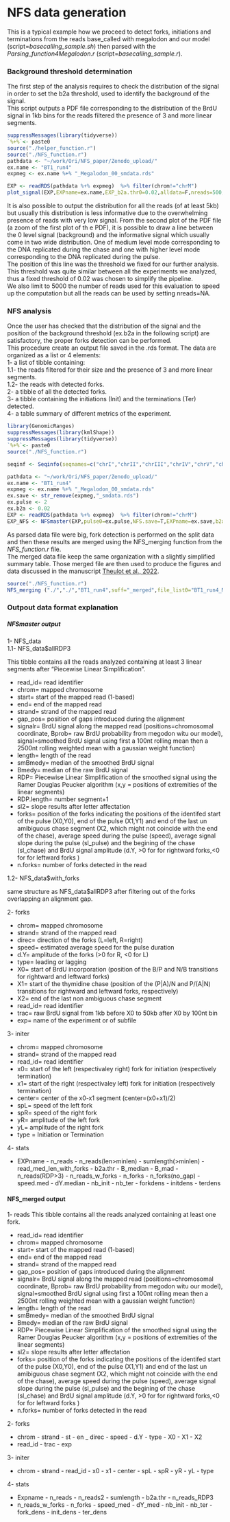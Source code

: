NFS data generation
================

This is a typical example how we proceed to detect forks, initiations
and terminations from the reads base\_called with megalodon and our
model (script=*basecalling\_sample.sh*) then parsed with the
*Parsing\_function4Megalodon.r* (script=*basecalling\_sample.r*).

### Background threshold determination

The first step of the analysis requires to check the distribution of the
signal in order to set the b2a threshold, used to identify the
background of the signal.  
This script outputs a PDF file corresponding to the distribution of the
BrdU signal in 1kb bins for the reads filtered the presence of 3 and
more linear segments.

``` r
suppressMessages(library(tidyverse))
`%+%`<- paste0
source("./helper_function.r")
source("./NFS_function.r")
pathdata <- "~/work/Ori/NFS_paper/Zenodo_upload/"
ex.name <- "BT1_run4"
expmeg <- ex.name %+% "_Megalodon_00_smdata.rds"

EXP <- readRDS(pathdata %+% expmeg)  %>% filter(chrom!="chrM")
plot_signal(EXP,EXPname=ex.name,EXP_b2a.thr0=0.02,alldata=F,nreads=500,saved=T,plotit=F)
```

It is also possible to output the distribution for all the reads (of at
least 5kb) but usually this distribution is less informative due to the
overwhelming presence of reads with very low signal. From the second
plot of the PDF file (a zoom of the first plot of th e PDF), it is
possible to draw a line between the 0 level signal (background) and the
informative signal which usually come in two wide distribution. One of
medium level mode corresponding to the DNA replicated during the chase
and one with higher level mode corresponding to the DNA replicated
during the pulse.  
The position of this line was the threshold we fixed for our further
analysis. This threshold was quite similar between all the experiments
we analyzed, thus a fixed threshold of 0.02 was chosen to simplify the
pipeline.  
We also limit to 5000 the number of reads used for this evaluation to
speed up the computation but all the reads can be used by setting
nreads=NA.

### NFS analysis

Once the user has checked that the distribution of the signal and the
position of the background threshold (ex.b2a in the following script)
are satisfactory, the proper forks detection can be performed.  
This procedure create an output file saved in the .rds format. The data
are organized as a list or 4 elements:  
1- a list of tibble containing:  
1.1- the reads filtered for their size and the presence of 3 and more
linear segments.  
1.2- the reads with detected forks.  
2- a tibble of all the detected forks.  
3- a tibble containing the initiations (Init) and the terminations (Ter)
detected.  
4- a table summary of different metrics of the experiment.

``` r
library(GenomicRanges)
suppressMessages(library(kmlShape))
suppressMessages(library(tidyverse))
`%+%`<- paste0
source("./NFS_function.r")

seqinf <- Seqinfo(seqnames=c("chrI","chrII","chrIII","chrIV","chrV","chrVI","chrVII","chrVIII","chrIX","chrX","chrXI","chrXII","chrXIII","chrXIV","chrXV","chrXVI","chrM","rDNA-10R"),seqlengths=c(230218,813184,316620,1531933,576874,270161,1090940,562643,439888,745751,666816,1078177,924431,784333,1091291,948066,85779,113097), isCircular=c(rep(F,16),T,F),genome="S288CrDNA")

pathdata <- "~/work/Ori/NFS_paper/Zenodo_upload/"
ex.name <- "BT1_run4"
expmeg <- ex.name %+% "_Megalodon_00_smdata.rds"
ex.save <- str_remove(expmeg,"_smdata.rds")
ex.pulse <- 2
ex.b2a <- 0.02
EXP <- readRDS(pathdata %+% expmeg)  %>% filter(chrom!="chrM")
EXP_NFS <- NFSmaster(EXP,pulse0=ex.pulse,NFS.save=T,EXPname=ex.save,b2a=ex.b2a)
```

As parsed data file were big, fork detection is performed on the split
data and then these results are merged using the NFS\_merging function
from the *NFS\_function.r* file.  
The merged data file keep the same organization with a slightly
simplified summary table. Those merged file are then used to produce the
figures and data discussed in the manuscript [Theulot et al.,
2022](https://doi.org/XX.XXXXX/JOURNAL/REF).

``` r
source("./NFS_function.r")
NFS_merging ("./","./","BT1_run4",suff="_merged",file_list0="BT1_run4_Megalodon_00_NFS_data.rds")
```

### Outpout data format explanation

##### NFSmaster output

1- NFS\_data  
1.1- NFS\_data$allRDP3

This tibble contains all the reads analyzed containing at least 3 linear
segments after “Piecewise Linear Simplification”.  
- read\_id= read identifier  
- chrom= mapped chromosome  
- start= start of the mapped read (1-based)  
- end= end of the mapped read  
- strand= strand of the mapped read  
- gap\_pos= position of gaps introduced during the alignment  
- signalr= BrdU signal along the mapped read (positions=chromosomal
coordinate, Bprob= raw BrdU probability from megodon witu our model),
signal=smoothed BrdU signal using first a 100nt rolling mean then a
2500nt rolling weighted mean with a gaussian weight function)  
- length= length of the read  
- smBmedy= median of the smoothed BrdU signal  
- Bmedy= median of the raw BrdU signal  
- RDP= Piecewise Linear Simplification of the smoothed signal using the
Ramer Douglas Peucker algorithm (x,y = positions of extremities of the
linear segments)  
- RDP.length= number segment+1  
- sl2= slope results after letter affectation  
- forks= position of the forks indicating the positions of the identifed
start of the pulse (X0,Y0), end of the pulse (X1,Y1) and end of the last
un amibiguous chase segment (X2, which might not coincide with the end
of the chase), average speed during the pulse (speed), average signal
slope during the pulse (sl\_pulse) and the begining of the chase
(sl\_chase) and BrdU signal amplitude (d.Y, &gt;0 for for rightward
forks,&lt;0 for for leftward forks )  
- n.forks= number of forks detected in the read

1.2- NFS\_data$with\_forks

same structure as NFS\_data$allRDP3 after filtering out of the forks
overlapping an alignment gap.

2- forks  
- chrom= mapped chromosome  
- strand= strand of the mapped read  
- direc= direction of the forks (L=left, R=right)  
- speed= estimated average speed for the pulse duration  
- d.Y= amplitude of the forks (&gt;0 for R, &lt;0 for L)  
- type= leading or lagging  
- X0= start of BrdU incorporation (position of the B/P and N/B
transitions for rightward and leftward forks)  
- X1= start of the thymidine chase (position of the (P\|A)/N and
P/(A\|N) transitions for rightward and leftward forks, respectively)  
- X2= end of the last non ambiguous chase segment  
- read\_id= read identifier  
- trac= raw BrdU signal from 1kb before X0 to 50kb after X0 by 100nt
bin  
- exp= name of the experiment or of subfile

3- initer  
- chrom= mapped chromosome  
- strand= strand of the mapped read  
- read\_id= read identifier  
- x0= start of the left (respectivaley right) fork for initiation
(respectively termination)  
- x1= start of the right (respectivaley left) fork for initiation
(respectively termination)  
- center= center of the x0-x1 segment (center=(x0+x1)/2)  
- spL= speed of the left fork  
- spR= speed of the right fork  
- yR= amplitude of the left fork  
- yL= amplitude of the right fork  
- type = Initiation or Termination

4- stats  
- EXPname - n\_reads - n\_reads(len&gt;minlen) - sumlength(&gt;minlen) -
read\_med\_len\_with\_forks - b2a.thr - B\_median - B\_mad -
n\_reads(RDP&gt;3) - n\_reads\_w\_forks - n\_forks - n\_forks(no\_gap) -
speed.med - dY.median - nb\_init - nb\_ter - forkdens - initdens -
terdens

#### NFS\_merged output

1- reads This tibble contains all the reads analyzed containing at least
one fork.  
- read\_id= read identifier  
- chrom= mapped chromosome  
- start= start of the mapped read (1-based)  
- end= end of the mapped read  
- strand= strand of the mapped read  
- gap\_pos= position of gaps introduced during the alignment  
- signalr= BrdU signal along the mapped read (positions=chromosomal
coordinate, Bprob= raw BrdU probability from megodon witu our model),
signal=smoothed BrdU signal using first a 100nt rolling mean then a
2500nt rolling weighted mean with a gaussian weight function)  
- length= length of the read  
- smBmedy= median of the smoothed BrdU signal  
- Bmedy= median of the raw BrdU signal  
- RDP= Piecewise Linear Simplification of the smoothed signal using the
Ramer Douglas Peucker algorithm (x,y = positions of extremities of the
linear segments)  
- sl2= slope results after letter affectation  
- forks= position of the forks indicating the positions of the identifed
start of the pulse (X0,Y0), end of the pulse (X1,Y1) and end of the last
un amibiguous chase segment (X2, which might not coincide with the end
of the chase), average speed during the pulse (speed), average signal
slope during the pulse (sl\_pulse) and the begining of the chase
(sl\_chase) and BrdU signal amplitude (d.Y, &gt;0 for for rightward
forks,&lt;0 for for leftward forks )  
- n.forks= number of forks detected in the read

2- forks  
- chrom - strand - st - en \_ direc - speed - d.Y - type - X0 - X1 - X2
- read\_id - trac - exp

3- initer  
- chrom - strand - read\_id - x0 - x1 - center - spL - spR - yR - yL -
type

4- stats  
- Expname - n\_reads - n\_reads2 - sumlength - b2a.thr - n\_reads\_RDP3
- n\_reads\_w\_forks - n\_forks - speed\_med - dY\_med - nb\_init -
nb\_ter - fork\_dens - init\_dens - ter\_dens
